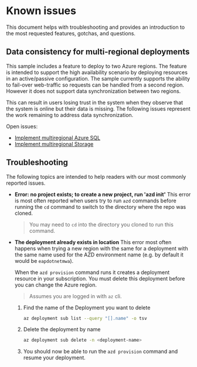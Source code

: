 # Known issues
This document helps with troubleshooting and provides an introduction to the most requested features, gotchas, and questions.

## Data consistency for multi-regional deployments

This sample includes a feature to deploy to two Azure regions. The feature is intended to support the high availability scenario by deploying resources in an active/passive configuration. The sample currently supports the ability to fail-over web-traffic so requests can be handled from a second region. However it does not support data synchronization between two regions. 

This can result in users losing trust in the system when they observe that the system is online but their data is missing. The following issues represent the work remaining to address data synchronization.

Open issues:
* [Implement multiregional Azure SQL](https://github.com/Azure/reliable-web-app-pattern-dotnet/issues/44)
* [Implement multiregional Storage](https://github.com/Azure/reliable-web-app-pattern-dotnet/issues/122)

## Troubleshooting
The following topics are intended to help readers with our most commonly reported issues.

* **Error: no project exists; to create a new project, run 'azd init'**
    This error is most often reported when users try to run `azd` commands before running the `cd` command to switch to the directory where the repo was cloned.

    > You may need to `cd` into the directory you cloned to run this command.

* **The deployment <azd-env-name> already exists in location**
    This error most often happens when trying a new region with the same for a deployment with the same name used for the AZD environment name (e.g. by default it would be `eapdotnetmwa`).

    When the `azd provision` command runs it creates a deployment resource in your subscription. You must delete this deployment before you can change the Azure region.

    > Assumes you are logged in with `az` cli.
    
    1. Find the name of the Deployment you want to delete
    
        ```sh
        az deployment sub list --query "[].name" -o tsv
        ```

    1. Delete the deployment by name

        ```sh
        az deployment sub delete -n <deployment-name>
        ```

    1. You should now be able to run the `azd provision` command and resume your deployment.
